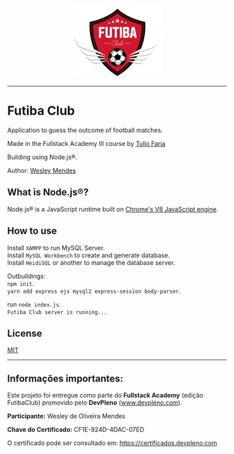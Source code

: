 <p align="center">
   <a href="https://github.com/WesGtoX/futiba-club">
     <img src="public\img-futiba-club\logo2.png" alt="Futiba Club" title="Futiba Club" height="168">
   </a>
</p>

-----------------

# Futiba Club

Application to guess the outcome of football matches.

Made in the Fullstack Academy III course by [Tulio Faria](https://github.com/tuliofaria)

Building using Node.js®.

Author: [Wesley Mendes](https://github.com/WesGtoX)

## What is Node.js®? ##

Node.js® is a JavaScript runtime built on [Chrome's V8 JavaScript engine](https://developers.google.com/v8/).

## How to use ##

Install ```XAMPP``` to run MySQL Server.  
Install ```MySQL Workbench``` to create and generate database.  
Install ```HeidiSQL``` or another to manage the database server.  

Outbuildings:  
```npm init```.  
```yarn add express ejs mysql2 express-session body-parser```.  

run ```node index.js```.  
```Futiba Club server is running...```  

## License ##

[MIT](LICENSE)

-----------------

## Informações importantes:

Este projeto foi entregue como parte do **Fullstack Academy** (edição FutibaClub) promovido pelo **DevPleno** (www.devpleno.com).

**Participante:** Wesley de Oliveira Mendes

**Chave do Certificado:** CF1E-924D-4DAC-07ED

O certificado pode ser consultado em: https://certificados.devpleno.com